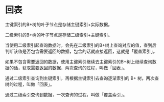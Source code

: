 # 回表

主键索引的B+树的叶子节点是存储主键索引+实际数据。

二级索引的B+树的叶子节点是存储二级索引+主键索引。



当使用二级索引起查询数据时，会先在二级索引的B+树上查询对应的值，查到后判断该值是否包含需要返回的数据，包含的话就直接返回，这就是「覆盖索引」。

如果不包含需要返回的数据，使用主键索引继续去主键索引的B+树上继续查询数据的话，获取需要返回的数据，两次查询的过程，叫做「回表」。



通过二级索引查询到主键索引，再根据主键索引去查询逐渐索引的 B+ 树，两次查树的过程，叫做「回表」。

通过二级索引查询到数据，一次查询的过程，叫做「覆盖索引」。



